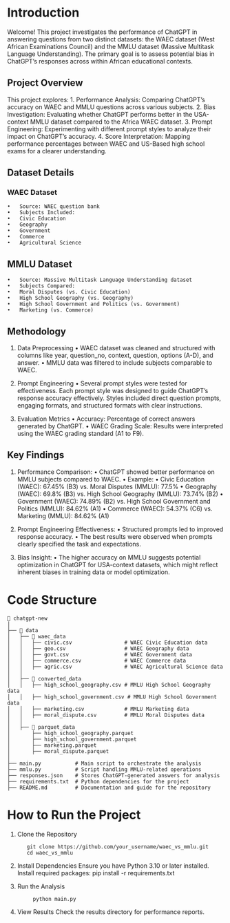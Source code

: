 # Introduction

Welcome! This project investigates the performance of ChatGPT in answering questions from two distinct datasets: the WAEC dataset (West African Examinations Council) and the MMLU dataset (Massive Multitask Language Understanding). The primary goal is to assess potential bias in ChatGPT’s responses across within African educational contexts.

## Project Overview

This project explores:
	1.	Performance Analysis: Comparing ChatGPT’s accuracy on WAEC and MMLU questions across various subjects.
	2.	Bias Investigation: Evaluating whether ChatGPT performs better in the USA-context MMLU dataset compared to the Africa WAEC dataset.
	3.	Prompt Engineering: Experimenting with different prompt styles to analyze their impact on ChatGPT’s accuracy.
	4.	Score Interpretation: Mapping performance percentages between  WAEC  and US-Based high school exams for a clearer understanding.

## Dataset Details

### WAEC Dataset
	•	Source: WAEC question bank
	•	Subjects Included:
	•	Civic Education
	•	Geography
	•	Government
	•	Commerce
	•	Agricultural Science

## MMLU Dataset
	•	Source: Massive Multitask Language Understanding dataset
	•	Subjects Compared:
	•	Moral Disputes (vs. Civic Education)
	•	High School Geography (vs. Geography)
	•	High School Government and Politics (vs. Government)
	•	Marketing (vs. Commerce)

 ## Methodology

1. Data Preprocessing
	•	WAEC dataset was cleaned and structured with columns like year, question_no, context, question, options (A-D), and answer.
	•	MMLU data was filtered to include subjects comparable to WAEC.

2. Prompt Engineering
	•	Several prompt styles were tested for effectiveness. Each prompt style was designed to guide ChatGPT’s response accuracy effectively. Styles included direct question prompts, engaging formats, and structured formats with clear instructions.

3. Evaluation Metrics
	•	Accuracy: Percentage of correct answers generated by ChatGPT.
	•	WAEC Grading Scale: Results were interpreted using the WAEC grading standard (A1 to F9).

## Key Findings
1.	Performance Comparison:
	•	ChatGPT showed better performance on MMLU subjects compared to WAEC.
	•	Example:
	•	Civic Education (WAEC): 67.45% (B3) vs. Moral Disputes (MMLU): 77.5%
	•	Geography (WAEC): 69.8% (B3) vs. High School Geography (MMLU): 73.74% (B2)
	•	Government (WAEC): 74.89% (B2) vs. High School Government and Politics (MMLU): 84.62% (A1)
	•	Commerce (WAEC): 54.37% (C6) vs. Marketing (MMLU): 84.62% (A1)

2.	Prompt Engineering Effectiveness:
	•	Structured prompts led to improved response accuracy.
	•	The best results were observed when prompts clearly specified the task and expectations.

3.	Bias Insight:
	•	The higher accuracy on MMLU suggests potential optimization in ChatGPT for USA-context datasets, which might reflect inherent biases in training data or model optimization.

# Code Structure
```
📂 chatgpt-new
│
├── 📁 data
│   ├── 📁 waec_data
│   │   ├── civic.csv                 # WAEC Civic Education data
│   │   ├── geo.csv                   # WAEC Geography data
│   │   ├── govt.csv                  # WAEC Government data
│   │   ├── commerce.csv              # WAEC Commerce data
│   │   ├── agric.csv                 # WAEC Agricultural Science data
│   │
│   ├── 📁 converted_data
│   │   ├── high_school_geography.csv # MMLU High School Geography data
│   │   ├── high_school_government.csv # MMLU High School Government data
│   │   ├── marketing.csv             # MMLU Marketing data
│   │   ├── moral_dispute.csv         # MMLU Moral Disputes data
│   │
│   ├── 📁 parquet_data
│       ├── high_school_geography.parquet
│       ├── high_school_government.parquet
│       ├── marketing.parquet
│       ├── moral_dispute.parquet
│
├── main.py           # Main script to orchestrate the analysis
├── mmlu.py           # Script handling MMLU-related operations
├── responses.json    # Stores ChatGPT-generated answers for analysis
├── requirements.txt  # Python dependencies for the project
├── README.md         # Documentation and guide for the repository
```

# How to Run the Project
1. Clone the Repository
   ```
      git clone https://github.com/your_username/waec_vs_mmlu.git
      cd waec_vs_mmlu
   ```

3. Install Dependencies
      Ensure you have Python 3.10 or later installed. Install required packages:
        pip install -r requirements.txt
    	
4. Run the Analysis
   ```
        python main.py
   ```

5. View Results
     Check the results directory for performance reports.
     
